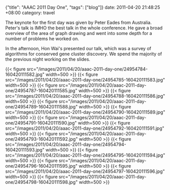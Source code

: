 {"title": "AAAC 2011 Day One", "tags": ["blog"]}
date: 2011-04-20 21:48:25 +08:00
category: travel

The keynote for the first day was given by Peter Eades from Australia. Peter's talk is IMHO the best talk in the whole conference. He gave a broad overview of the area of graph drawing and went into some depth for a number of problems he worked on.

In the afternoon, Hon Wai's presented our talk, which was a survey of algorithms for conserved gene cluster discovery. We spend the majority of the previous night working on the slides.

{{< figure src="/images/2011/04/20/aaac-2011-day-one/24954784-160420111582.jpg" width=500 >}}
{{< figure src="/images/2011/04/20/aaac-2011-day-one/24954785-160420111583.jpg" width=500 >}}
{{< figure src="/images/2011/04/20/aaac-2011-day-one/24954787-160420111585.jpg" width=500 >}}
{{< figure src="/images/2011/04/20/aaac-2011-day-one/24954788-160420111586.jpg" width=500 >}}
{{< figure src="/images/2011/04/20/aaac-2011-day-one/24954789-160420111588.jpg" width=500 >}}
{{< figure src="/images/2011/04/20/aaac-2011-day-one/24954790-160420111589.jpg" width=500 >}}
{{< figure src="/images/2011/04/20/aaac-2011-day-one/24954791-160420111590.jpg" width=500 >}}
{{< figure src="/images/2011/04/20/aaac-2011-day-one/24954792-160420111591.jpg" width=500 >}}
{{< figure src="/images/2011/04/20/aaac-2011-day-one/24954793-160420111592.jpg" width=500 >}}
{{< figure src="/images/2011/04/20/aaac-2011-day-one/24954794-160420111593.jpg" width=500 >}}
{{< figure src="/images/2011/04/20/aaac-2011-day-one/24954795-160420111594.jpg" width=500 >}}
{{< figure src="/images/2011/04/20/aaac-2011-day-one/24954796-160420111595.jpg" width=500 >}}
{{< figure src="/images/2011/04/20/aaac-2011-day-one/24954797-160420111596.jpg" width=500 >}}
{{< figure src="/images/2011/04/20/aaac-2011-day-one/24954798-160420111598.jpg" width=500 >}}
